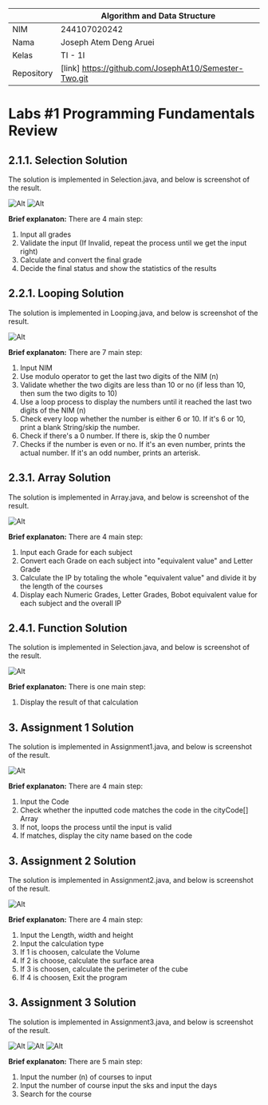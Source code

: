 |  | Algorithm and Data Structure |
|--|--|
| NIM |  244107020242|
| Nama |  Joseph Atem Deng Aruei |
| Kelas | TI - 1I |
| Repository | [link] https://github.com/JosephAt10/Semester-Two.git |

# Labs #1 Programming Fundamentals Review

## 2.1.1. Selection Solution

The solution is implemented in Selection.java, and below is screenshot of the result.

![Alt](Weeks1/1.png)
![Alt](Weeks1/2.png)

**Brief explanaton:** There are 4 main step: 
1. Input all grades
2. Validate the input (If Invalid, repeat the process until we get the input right)
3. Calculate and convert the final grade
4. Decide the final status and show the statistics of the results

## 2.2.1. Looping Solution

The solution is implemented in Looping.java, and below is screenshot of the result.

![Alt](Weeks1/4.png)

**Brief explanaton:** There are 7 main step: 
1. Input NIM
2. Use modulo operator to get the last two digits of the NIM (n)
3. Validate whether the two digits are less than 10 or no (if less than 10, then sum the two digits to 10)
4. Use a loop process to display the numbers until it reached the last two digits of the NIM (n)
5. Check every loop whether the number is either 6 or 10. If it's 6 or 10, print a blank String/skip the number.
6. Check if there's a 0 number. If there is, skip the 0 number
7. Checks if the number is even or no. If it's an even number, prints the actual number. If it's an odd number, prints an arterisk.

## 2.3.1. Array Solution

The solution is implemented in Array.java, and below is screenshot of the result.

![Alt](Weeks1/5.png)

**Brief explanaton:** There are 4 main step: 
1. Input each Grade for each subject
2. Convert each Grade on each subject into "equivalent value" and Letter Grade
3. Calculate the IP by totaling the whole "equivalent value" and divide it by the length of the courses
4. Display each Numeric Grades, Letter Grades, Bobot equivalent value for each subject and the overall IP

## 2.4.1. Function Solution

The solution is implemented in Selection.java, and below is screenshot of the result.

![Alt](Weeks1/6.png)

**Brief explanaton:** There is one main step: 
1. Display the result of that calculation

## 3. Assignment 1 Solution

The solution is implemented in Assignment1.java, and below is screenshot of the result.

![Alt](Weeks1/4.png)

**Brief explanaton:** There are 4 main step: 
1. Input the Code
2. Check whether the inputted code matches the code in the cityCode[] Array
3. If not, loops the process until the input is valid
4. If matches, display the city name based on the code

## 3. Assignment 2 Solution

The solution is implemented in Assignment2.java, and below is screenshot of the result.

![Alt](Weeks1/11.png)

**Brief explanaton:** There are 4 main step: 
1. Input the Length, width and height
2. Input the calculation type
3. If 1 is choosen, calculate the Volume
4. If 2 is choose, calculate the surface area
5. If 3 is choosen, calculate the perimeter of the cube
4. If 4 is choosen, Exit the program

## 3. Assignment 3 Solution

The solution is implemented in Assignment3.java, and below is screenshot of the result.

![Alt](Weeks1/8.png)
![Alt](Weeks1/9.png)
![Alt](Weeks1/10.png)

**Brief explanaton:** There are 5 main step: 
1. Input the number (n) of courses to input
2. Input the number of course input the sks and input the days
3. Search for the course